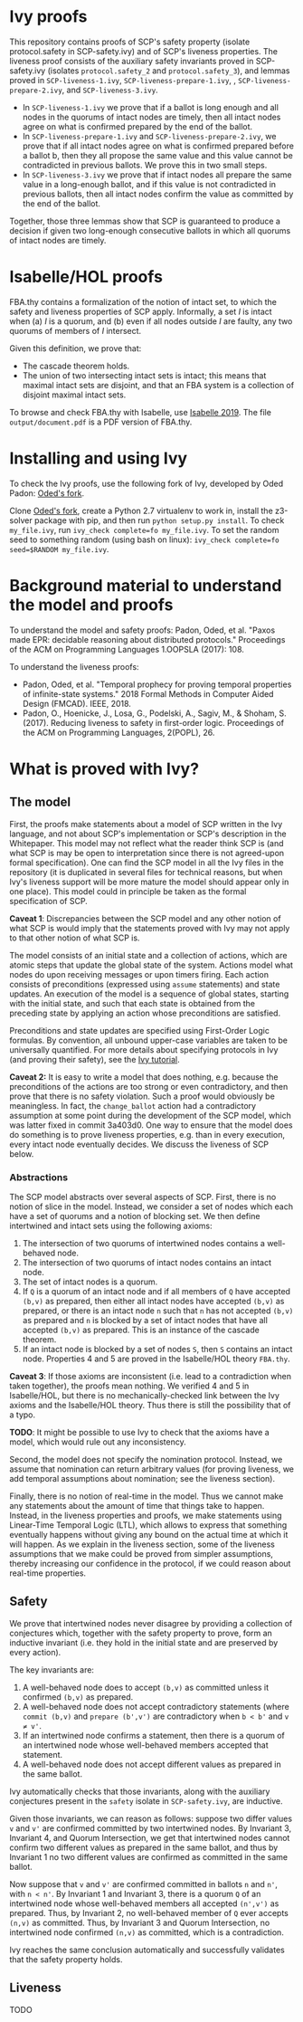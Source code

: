 # Ivy proofs

This repository contains proofs of SCP's safety property (isolate
protocol.safety in SCP-safety.ivy) and of SCP's liveness properties. The
liveness proof consists of the auxiliary safety invariants proved in
SCP-safety.ivy (isolates `protocol.safety_2` and `protocol.safety_3`), and
lemmas proved in `SCP-liveness-1.ivy`, `SCP-liveness-prepare-1.ivy`,
, `SCP-liveness-prepare-2.ivy`, and
`SCP-liveness-3.ivy`.

* In `SCP-liveness-1.ivy` we prove that if a ballot is long enough and all
  nodes in the quorums of intact nodes are timely, then all intact nodes agree
  on what is confirmed prepared by the end of the ballot.
* In `SCP-liveness-prepare-1.ivy` and `SCP-liveness-prepare-2.ivy`, we prove
  that if all intact nodes agree on what is confirmed prepared before a ballot
  b, then they all propose the same value and this value cannot be contradicted
  in previous ballots. We prove this in two small steps.
* In `SCP-liveness-3.ivy` we prove that if intact nodes all prepare the same
  value in a long-enough ballot, and if this value is not contradicted in
  previous ballots, then all intact nodes confirm the value as committed by the
  end of the ballot.

Together, those three lemmas show that SCP is guaranteed to produce a decision
if given two long-enough consecutive ballots in which all quorums of intact
nodes are timely.

# Isabelle/HOL proofs

FBA.thy contains a formalization of the notion of intact set, to which the
safety and liveness properties of SCP apply. Informally, a set *I* is intact
when (a) *I* is a quorum, and (b) even if all nodes outside *I* are faulty, any
two quorums of members of *I* intersect.

Given this definition, we prove that:
* The cascade theorem holds.
* The union of two intersecting intact sets is intact; this means that maximal
  intact sets are disjoint, and that an FBA system is a collection of disjoint
  maximal intact sets.

To browse and check FBA.thy with Isabelle, use [Isabelle
2019](https://isabelle.in.tum.de/). The file `output/document.pdf` is a PDF
version of FBA.thy.

# Installing and using Ivy

To check the Ivy proofs, use the following fork of Ivy, developed by Oded
Padon: [Oded's fork](https://github.com/odedp/ivy).

Clone [Oded's fork](https://github.com/odedp/ivy), create a Python 2.7
virtualenv to work in, install the z3-solver package with pip, and then run
`python setup.py install`. To check `my_file.ivy`, run `ivy_check complete=fo
my_file.ivy`. To set the random seed to something random (using bash on linux):
`ivy_check complete=fo seed=$RANDOM my_file.ivy`.

# Background material to understand the model and proofs

To understand the model and safety proofs: Padon, Oded, et al. "Paxos made EPR:
decidable reasoning about distributed protocols." Proceedings of the ACM on
Programming Languages 1.OOPSLA (2017): 108.

To understand the liveness proofs:

* Padon, Oded, et al. "Temporal prophecy for proving temporal properties of
  infinite-state systems." 2018 Formal Methods in Computer Aided Design
  (FMCAD). IEEE, 2018.
* Padon, O., Hoenicke, J., Losa, G., Podelski, A., Sagiv, M., & Shoham, S.
  (2017). Reducing liveness to safety in first-order logic. Proceedings of the
  ACM on Programming Languages, 2(POPL), 26.

# What is proved with Ivy?

## The model

First, the proofs make statements about a model of SCP written in the Ivy
language, and not about SCP's implementation or SCP's description in the
Whitepaper. This model may not reflect what the reader think SCP is (and what
SCP is may be open to interpretation since there is not agreed-upon formal
specification). One can find the SCP model in all the Ivy files in the
repository (it is duplicated in several files for technical reasons, but when
Ivy's liveness support will be more mature the model should appear only in one
place). This model could in principle be taken as the formal specification of
SCP.

**Caveat 1**: Discrepancies between the SCP model and any other notion of what
SCP is would imply that the statements proved with Ivy may not apply to that
other notion of what SCP is.

The model consists of an initial state and a collection of actions, which are
atomic steps that update the global state of the system. Actions model what
nodes do upon receiving messages or upon timers firing. Each action consists of
preconditions (expressed using `assume` statements) and state updates.
An execution of the model is a sequence of global states, starting with the
initial state, and such that each state is obtained from the preceding state by
applying an action whose preconditions are satisfied.

Preconditions and state updates are specified using First-Order Logic formulas.
By convention, all unbound upper-case variables are taken to be universally
quantified. For more details about specifying protocols in Ivy (and proving
their safety), see the [Ivy tutorial](https://microsoft.github.io/ivy/).

**Caveat 2:** It is easy to write a model that does nothing, e.g. because the
preconditions of the actions are too strong or even contradictory, and then
prove that there is no safety violation. Such a proof would obviously be
meaningless. In fact, the `change_ballot` action had a contradictory assumption
at some point during the development of the SCP model, which was latter fixed
in commit 3a403d0. One way to ensure that the model does do something is to
prove liveness properties, e.g. than in every execution, every intact node
eventually decides. We discuss the liveness of SCP below.

### Abstractions

The SCP model abstracts over several aspects of SCP. First, there is no notion
of slice in the model. Instead, we consider a set of nodes which each have
a set of quorums and a notion of blocking set. We then define intertwined and
intact sets using the following axioms:
1. The intersection of two quorums of intertwined nodes contains a well-behaved
   node.
2. The intersection of two quorums of intact nodes contains an intact node.
3. The set of intact nodes is a quorum.
4. If `Q` is a quorum of an intact node and if all members of `Q` have accepted
   `(b,v)` as prepared, then either all intact nodes have accepted `(b,v)` as
   prepared, or there is an intact node `n` such that `n` has not accepted
   `(b,v)` as prepared and `n` is blocked by a set of intact nodes that have
   all accepted `(b,v)` as prepared. This is an instance of the cascade
   theorem.
5. If an intact node is blocked by a set of nodes `S`, then `S` contains an
   intact node. Properties 4 and 5 are proved in the Isabelle/HOL theory
   `FBA.thy`.

**Caveat 3**: If those axioms are inconsistent (i.e. lead to a contradiction
when taken together), the proofs mean nothing. We verified 4 and 5 in
Isabelle/HOL, but there is no mechanically-checked link between the Ivy axioms
and the Isabelle/HOL theory. Thus there is still the possibility that of
a typo. 

**TODO**: It might be possible to use Ivy to check that the axioms have
a model, which would rule out any inconsistency.

Second, the model does not specify the nomination protocol. Instead, we assume
that nomination can return arbitrary values (for proving liveness, we add
temporal assumptions about nomination; see the liveness section).

Finally, there is no notion of real-time in the model. Thus we cannot  make any
statements about the amount of time that things take to happen. Instead, in the
liveness properties and proofs, we make statements using Linear-Time Temporal
Logic (LTL), which allows to express that something eventually happens without
giving any bound on the actual time at which it will happen. As we explain in
the liveness section, some of the liveness assumptions that we make could be
proved from simpler assumptions, thereby increasing our confidence in the
protocol, if we could reason about real-time properties.

## Safety

We prove that intertwined nodes never disagree by providing a collection of
conjectures which, together with the safety property to prove, form an
inductive invariant (i.e. they hold in the initial state and are preserved by
every action).

The key invariants are:
1. A well-behaved node does to accept `(b,v)` as committed unless it confirmed
   `(b,v)` as prepared.
2. A well-behaved node does not accept contradictory statements (where `commit
   (b,v)` and `prepare (b',v')` are contradictory when `b < b'` and `v ≠ v'`.
3. If an intertwined node confirms a statement, then there is a quorum of an
   intertwined node whose well-behaved members accepted that statement.
4. A well-behaved node does not accept different values as prepared in the same
   ballot.

Ivy automatically checks that those invariants, along with the auxiliary
conjectures present in the `safety` isolate in `SCP-safety.ivy`, are inductive.

Given those invariants, we can reason as follows: suppose two differ values `v`
and `v'` are confirmed committed by two intertwined nodes. By Invariant 3,
Invariant 4, and Quorum Intersection, we get that intertwined nodes cannot
confirm two different values as prepared in the same ballot, and thus by
Invariant 1 no two different values are confirmed as committed in the same
ballot.

Now suppose that `v` and `v'` are confirmed committed in ballots `n` and `n'`,
with `n < n'`. By Invariant 1 and Invariant 3, there is a quorum `Q` of an
intertwined node whose well-behaved members all accepted `(n',v')` as prepared.
Thus, by Invariant 2, no well-behaved member of `Q` ever accepts `(n,v)` as
committed. Thus, by Invariant 3 and Quorum Intersection, no intertwined node
confirmed `(n,v)` as committed, which is a contradiction.

Ivy reaches the same conclusion automatically and successfully validates that
the safety property holds.

## Liveness 

TODO
